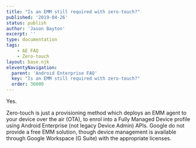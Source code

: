 ```yaml
---
title: "Is an EMM still required with zero-touch?"
published: '2019-04-26'
status: publish
author: 'Jason Bayton'
excerpt: ''
type: documentation
tags: 
    - AE FAQ
    - Zero-touch
layout: base.njk
eleventyNavigation:
  parent: 'Android Enterprise FAQ'
  key: "Is an EMM still required with zero-touch?"
  order: 36000
--- 
```

Yes. 

Zero-touch is just a provisioning method which deploys an EMM agent to your device over the air (OTA), to enrol into a Fully Managed Device profile using Android Enterprise (not legacy Device Admin) APIs. Google do not provide a free EMM solution, though device management is available through Google Workspace (G Suite) with the appropriate licenses.

